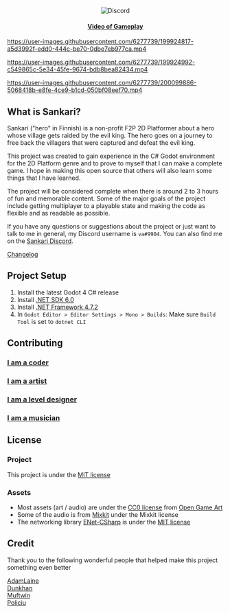 <p align="center">
  <img alt="Discord" src="https://img.shields.io/discord/1005979449340211240?color=black&label=Sankari&logo=Discord&logoColor=white">
</p>

<h4 align="center">
  <a href="https://www.youtube.com/watch?v=mSUxmJlmxyc">Video of Gameplay</a>
</h4>

https://user-images.githubusercontent.com/6277739/199924817-a5d3992f-edd0-444c-be70-0dbe7eb977ca.mp4

https://user-images.githubusercontent.com/6277739/199924992-c549865c-5e34-45fe-9674-bdb8bea82434.mp4

https://user-images.githubusercontent.com/6277739/200099886-5068418b-e8fe-4ce9-b1cd-050bf08eef70.mp4

## What is Sankari?
Sankari ("hero" in Finnish) is a non-profit F2P 2D Platformer about a hero whose village gets raided by the evil king. The hero goes on a journey to free back the villagers that were captured and defeat the evil king. 

This project was created to gain experience in the C# Godot environment for the 2D Platform genre and to prove to myself that I can make a complete game. I hope in making this open source that others will also learn some things that I have learned.

The project will be considered complete when there is around 2 to 3 hours of fun and memorable content. Some of the major goals of the project include getting multiplayer to a playable state and making the code as flexible and as readable as possible.

If you have any questions or suggestions about the project or just want to talk to me in general, my Discord username is `va#9904`. You can also find me on the [Sankari Discord](https://discord.gg/5frafxrwwd).

[Changelog](https://github.com/Valks-Games/sankari/blob/main/.github/CHANGELOG.md)  

## Project Setup
1. Install the latest Godot 4 C# release
2. Install [.NET SDK 6.0](https://dotnet.microsoft.com/en-us/download)
3. Install [.NET Framework 4.7.2](https://duckduckgo.com/?q=.net+framework+4.7.2)
4. In `Godot Editor > Editor Settings > Mono > Builds`: Make sure `Build Tool` is set to `dotnet CLI`

## Contributing
### [I am a coder](https://github.com/Valks-Games/sankari/wiki/Scripting)
### [I am a artist](https://github.com/Valks-Games/sankari/wiki/Creating-Art)
### [I am a level designer](https://github.com/Valks-Games/sankari/wiki/Level-Designing)
### [I am a musician](https://github.com/Valks-Games/sankari/wiki/Creating-Audio)

## License
### Project
This project is under the [MIT license](https://github.com/Valks-Games/sankari/blob/main/LICENSE)

### Assets
- Most assets (art / audio) are under the [CC0 license](https://creativecommons.org/publicdomain/zero/1.0/) from [Open Game Art](https://opengameart.org/)
- Some of the audio is from [Mixkit](https://mixkit.co/free-sound-effects/game-over/) under the Mixkit license
- The networking library [ENet-CSharp](https://github.com/SoftwareGuy/ENet-CSharp) is under the [MIT license](https://github.com/SoftwareGuy/ENet-CSharp/blob/master/LICENSE)

## Credit
Thank you to the following wonderful people that helped make this project something even better

[AdamLaine](https://github.com/AdamLaine)  
[Dunkhan](https://github.com/Dunkhan)  
[Muftwin](https://github.com/Muftwin)  
[Policiu](https://github.com/policiu)  
